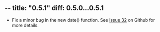 --
title: "0.5.1"
diff: 0.5.0...0.5.1
---

* Fix a minor bug in the new date() function. See [Issue 32](https://github.com/victorquinn/chancejs/issues/32) on Github for more details.
